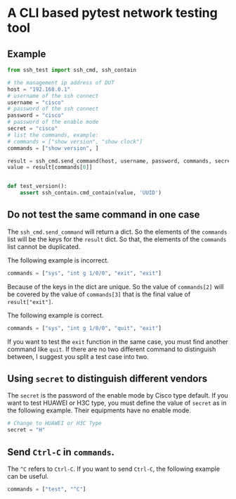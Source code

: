 # A CLI based pytest network testing tool

## Example

```python
from ssh_test import ssh_cmd, ssh_contain

# the management ip address of DUT
host = "192.168.0.1"
# username of the ssh connect
username = "cisco"
# password of the ssh connect
password = "cisco"
# password of the enable mode
secret = "cisco"
# list the commands, example:
# commands = ["show version", "show clock"]
commands = ["show version", ]

result = ssh_cmd.send_command(host, username, password, commands, secret)
value = result[commands[0]]


def test_version():
    assert ssh_contain.cmd_contain(value, 'UUID')

```

## Do not test the same command in one case

The `ssh_cmd.send_command` will return a dict. So the elements of  the `commands` list will be the keys for the `result` dict. So that, the elements of the `commands` list cannot be duplicated.

The following example is incorrect.

```python
commands = ["sys", "int g 1/0/0", "exit", "exit"]
```

Because of the keys in the dict are unique. So the value of  `commands[2]` will be covered by the value of `commands[3]` that is the final value of  `result["exit"]`.  

The following example is correct.

```python
commands = ["sys", "int g 1/0/0", "quit", "exit"]
```

If you want to test the `exit` function in the same case, you must find another command like `quit`. If there are no two different command to distinguish between, I suggest you split a test case into two.

## Using `secret` to distinguish different vendors

The `secret` is the password of the enable mode by Cisco type default. If you want to test HUAWEI or H3C type, you must define the value of `secret` as in the following example. Their equipments have no enable mode.

```python
# Change to HUAWEI or H3C Type
secret = "H"
```

## Send `Ctrl-C` in `commands`.

The `^C` refers to `Ctrl-C`. If you want to send `Ctrl-C`, the following example can be useful.

```python
commands = ["test", "^C"]
```
